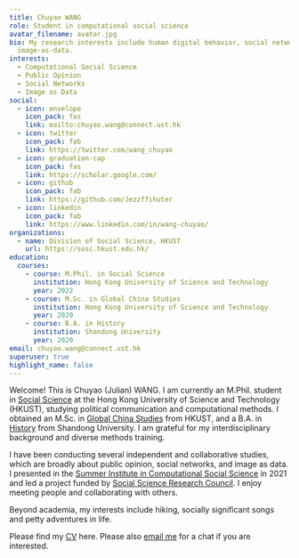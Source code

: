 ```yaml
---
title: Chuyao WANG
role: Student in computational social science
avatar_filename: avatar.jpg
bio: My research interests include human digital behavior, social networks and
  image-as-data.
interests:
  - Computational Social Science
  - Public Opinion
  - Social Networks
  - Image as Data
social:
  - icon: envelope
    icon_pack: fas
    link: mailto:chuyao.wang@connect.ust.hk
  - icon: twitter
    icon_pack: fab
    link: https://twitter.com/wang_chuyao
  - icon: graduation-cap
    icon_pack: fas
    link: https://scholar.google.com/
  - icon: github
    icon_pack: fab
    link: https://github.com/Jezzffihuter
  - icon: linkedin
    icon_pack: fab
    link: https://www.linkedin.com/in/wang-chuyao/
organizations:
  - name: Division of Social Science, HKUST
    url: https://sosc.hkust.edu.hk/
education:
  courses:
    - course: M.Phil. in Social Science
      institution: Hong Kong University of Science and Technology
      year: 2022
    - course: M.Sc. in Global China Studies
      institution: Hong Kong University of Science and Technology
      year: 2020
    - course: B.A. in History
      institution: Shandong University
      year: 2020
email: chuyao.wang@connect.ust.hk
superuser: true
highlight_name: false
---
```

Welcome! This is Chuyao (Julian) WANG. I am currently an M.Phil. student in [Social Science](https://sosc.hkust.edu.hk/teaching_learning/mphil_social_science) at the Hong Kong University of Science and Technology (HKUST), studying political communication and computational methods. I obtained an M.Sc. in [Global China Studies](https://shss.hkust.edu.hk/tpg/mgcs/index) from HKUST, and a B.A. in [History](http://en.history.sdu.edu.cn/info/1006/1013.htm) from Shandong University. I am grateful for my interdisciplinary background and diverse methods training. 

I have been conducting several independent and collaborative studies, which are broadly about public opinion, social networks, and image as data. I presented in the [Summer Institute in Computational Social Science](https://sicss.io/) in 2021 and led a project funded by [Social Science Research Council](https://www.ssrc.org/). I enjoy meeting people and collaborating with others.

Beyond academia, my interests include hiking, socially significant songs and petty adventures in life.

Please find my [CV](https://github.com/Jezzffihuter/starter-academic-website/blob/master/static/uploads/CV-ChuyaoWANG-Dec2021.pdf) here. Please also [email me](<mailto: chuyao.wang@connect.ust.hk>) for a chat if you are interested.